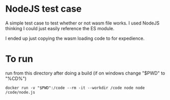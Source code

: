 # NodeJS test case
A simple test case to test whether or not wasm file works. I used NodeJS thinking I could just easily reference the ES module.

I ended up just copying the wasm loading code to for expedience.

# To run
run from this directory after doing a build (if on windows change "$PWD" to "%CD%")
```
docker run -v "$PWD":/code --rm -it --workdir /code node node  /code/node.js
```